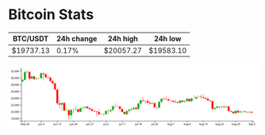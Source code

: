 # Bitcoin Stats

BTC/USDT|24h change|24h high|24h low|
|---|---|---|---|
|$19737.13|0.17%|$20057.27|$19583.10|

<img src="./chart.svg">
